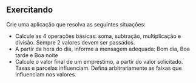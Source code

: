 ## Exercitando

Crie uma aplicação que resolva as seguintes situações:

- Calcule as 4 operações básicas: soma, subtração, multiplicação e divisão. Sempre 2 valores devem ser passados.
- A partir da hora do dia, informe a mensagem adequada: Bom dia, Boa tarde e Boa noite
- Calcule o valor final de um empréstimo, a partir do valor solicitado. Taxas e parcelas influenciam. Defina arbitrariamente as faixas que influenciam nos valores.